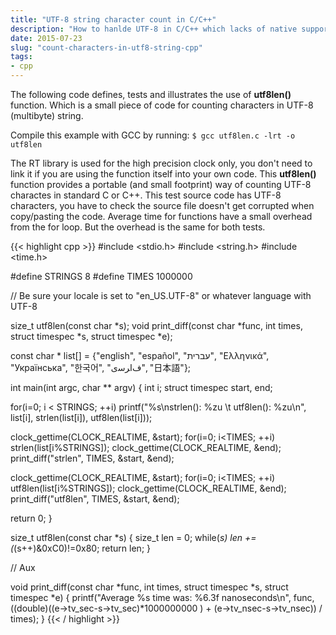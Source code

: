 ```yaml
---
title: "UTF-8 string character count in C/C++"
description: "How to hanlde UTF-8 in C/C++ which lacks of native support"
date: 2015-07-23
slug: "count-characters-in-utf8-string-cpp"
tags:
- cpp
---
```


The following code defines, tests and illustrates the use of **utf8len()** function.
Which is a small piece of code for counting characters in UTF-8 (multibyte) string.

Compile this example with GCC by running: `$ gcc utf8len.c -lrt -o utf8len`

The RT library is used for the high precision clock only, you don't need to link it if you are using the function itself into your own code.
This **utf8len()** function provides a portable (and small footprint) way of counting UTF-8 charactes in standard C or C++.
This test source code has UTF-8 characters, you have to check the source file doesn't get corrupted when copy/pasting the code.
Average time for functions have a small overhead from the for loop. But the overhead is the same for both tests.

{{< highlight cpp >}}
#include <stdio.h>
#include <string.h>
#include <time.h>
 
#define STRINGS 8
#define TIMES 1000000
 
// Be sure your locale is set to "en_US.UTF-8" or whatever language with UTF-8
 
size_t utf8len(const char *s);
void print_diff(const char *func, int times, struct timespec *s, struct timespec *e);
 
const char * list[] = {"english", "español", "עברית", "Ελληνικά", "Українська", "한국어", "ﻑﺍﺮﺳی", "日本語"};
 
int main(int argc, char ** argv)
{
  int i;
  struct timespec start, end;
 
  for(i=0; i < STRINGS; ++i)
    printf("%s\nstrlen(): %zu \t utf8len(): %zu\n", list[i], strlen(list[i]), utf8len(list[i]));
 
 
  clock_gettime(CLOCK_REALTIME, &start);
  for(i=0; i<TIMES; ++i)
    strlen(list[i%STRINGS]);
  clock_gettime(CLOCK_REALTIME, &end);
  print_diff("strlen", TIMES, &start, &end);
 
  clock_gettime(CLOCK_REALTIME, &start);
  for(i=0; i<TIMES; ++i)
    utf8len(list[i%STRINGS]);
  clock_gettime(CLOCK_REALTIME, &end);
  print_diff("utf8len", TIMES, &start, &end);
 
  return 0;
}
 
 
size_t utf8len(const char *s)
{
  size_t len = 0;
  while(*s)
    len += (*(s++)&0xC0)!=0x80;
  return len;
}
 
// Aux
 
void print_diff(const char *func, int times, struct timespec *s, struct timespec *e)
{
  printf("Average %s time was: %6.3f nanoseconds\n", func, ((double)((e->tv_sec-s->tv_sec)*1000000000 ) + (e->tv_nsec-s->tv_nsec)) / times);
}
{{< / highlight >}}